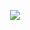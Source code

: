 
<p align="center">
    
  <img src="https://steamuserimages-a.akamaihd.net/ugc/919164171852094877/5C5AFCDE387C054F4A2D577CA6517D78A1ABF348/" />
</p>
